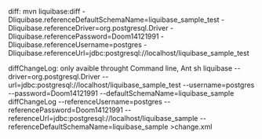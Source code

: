 diff:
mvn liquibase:diff -Dliquibase.referenceDefaultSchemaName=liquibase_sample_test -Dliquibase.referenceDriver=org.postgresql.Driver -Dliquibase.referencePassword=Doom14121991 -Dliquibase.referenceUsername=postgres -Dliquibase.referenceUrl=jdbc:postgresql://localhost/liquibase_sample_test

diffChangeLog: only avaible throught Command line, Ant
  sh liquibase --driver=org.postgresql.Driver --url=jdbc:postgresql://localhost/liquibase_sample_test --username=postgres --password=Doom14121991 --defaultSchemaName=liquibase_sample  diffChangeLog --referenceUsername=postgres --referencePassword=Doom14121991 --referenceUrl=jdbc:postgresql://localhost/liquibase_sample --referenceDefaultSchemaName=liquibase_sample >change.xml